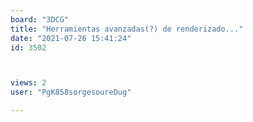 ```yaml
---
board: "3DCG"
title: "Herramientas avanzadas(?) de renderizado..."
date: "2021-07-26 15:41:24"
id: 3502



views: 2
user: "PgK858sorgesoureDug"

---
```


